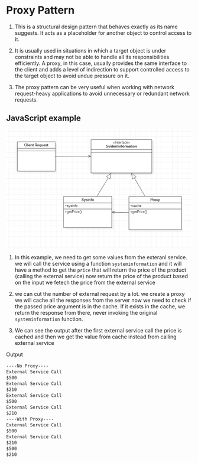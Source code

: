 # Proxy Pattern

1. This is a structural design pattern that behaves exactly as its name suggests. It acts as a placeholder for another object to control access to it.

2. It is usually used in situations in which a target object is under constraints and may not be able to handle all its responsibilities efficiently. A proxy, in this case, usually provides the same interface to the client and adds a level of indirection to support controlled access to the target object to avoid undue pressure on it.

3. The proxy pattern can be very useful when working with network request-heavy applications to avoid unnecessary or redundant network requests.

## JavaScript example

![](UML.png)

1. In this example, we need to get some values from the exteranl service. we will call the service using a function `systeminformation` and it will have a method to get the `price` that will return the price of the product (calling the external service) now return the price of the product based on the input we fetech the price from the external service

2. we can cut the number of external request by a lot. we create a proxy we will cache all the responses from
the server now we need to check if the passed price argument is in the cache. If it exists in the cache, we return the response from there, never invoking the original `systeminformation` function.

3. We can see the output after the first external service call the price is cached and then we get the value from cache instead from calling external service

Output

```
----No Proxy----
External Service Call
$500
External Service Call
$210
External Service Call
$500
External Service Call
$210
----With Proxy----
External Service Call
$500
External Service Call
$210
$500
$210
```
